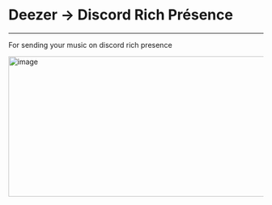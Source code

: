 # Deezer -> Discord Rich Présence

------------------------------------------------------

For sending your music on discord rich presence

<img width="920" height="277" alt="image" src="https://github.com/user-attachments/assets/20f7859b-57d3-42d4-8563-ba8e87ee1f00" />
